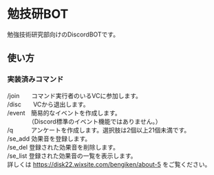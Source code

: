 # 勉技研BOT  
勉強技術研究部向けのDiscordBOTです。  
  
## 使い方  
### 実装済みコマンド  
/join　　コマンド実行者のいるVCに参加します。  
/disc　　VCから退出します。  
/event　簡易的なイベントを作成します。  
　　　　（Discord標準のイベント機能ではありません。）  
/q　　　アンケートを作成します。選択肢は2個以上21個未満です。  
/se_add 効果音を登録します。  
/se_del  登録された効果音を削除します。  
/se_list  登録された効果音の一覧を表示します。  
詳しくは https://disk22.wixsite.com/bengiken/about-5 をご覧ください。